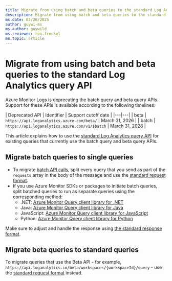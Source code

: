 ```yaml
---
title: Migrate from using batch and beta queries to the standard Log Analytics query API 
description: Migrate from using batch and beta queries to the standard query API.
ms.date: 02/26/2025
author: guywi-ms
ms.author: guywild
ms.reviewer: ron.frenkel
ms.topic: article
---
```


# Migrate from using batch and beta queries to the standard Log Analytics query API

Azure Monitor Logs is deprecating the batch query and beta query APIs. Support for these APIs is available according to the following timelines:

| Deprecated API | Identifier | Support cutoff date |
|---|---|
| beta | `https://api.loganalytics.azure.com/beta/` | March 31, 2026 |
| batch | `https://api.loganalytics.azure.com/v1/$batch` | March 31, 2028 |

This article explains how to use the [standard Log Analytics query API](overview.md) for existing queries that currently use the batch query and beta query APIs.

## Migrate batch queries to single queries

- To migrate [batch API calls](batch-queries.md), split every query that you send as part of the `requests` array in the body of the message and use the [standard request format](request-format.md).
- If you use Azure Monitor SDKs or packages to initiate batch queries, split batched queries to run as separate queries using the corresponding method:
  - .NET: [Azure Monitor Query client library for .NET](/dotnet/api/overview/azure/monitor.query-readme)
  - Java: [Azure Monitor Query client library for Java](/java/api/overview/azure/monitor-query-readme)
  - JavaScript: [Azure Monitor Query client library for JavaScript](/javascript/api/overview/azure/monitor-query-readme)
  - Python: [Azure Monitor Query client library for Python](/python/api/overview/azure/monitor-query-readme)

Make sure to adjust and handle the response using [the standard response format](response-format.md).

## Migrate beta queries to standard queries

To migrate queries that use the Beta API - for example, `https://api.loganalytics.io/beta/workspaces/{workspaceId}/query` - use the [standard request format](request-format.md) instead.

